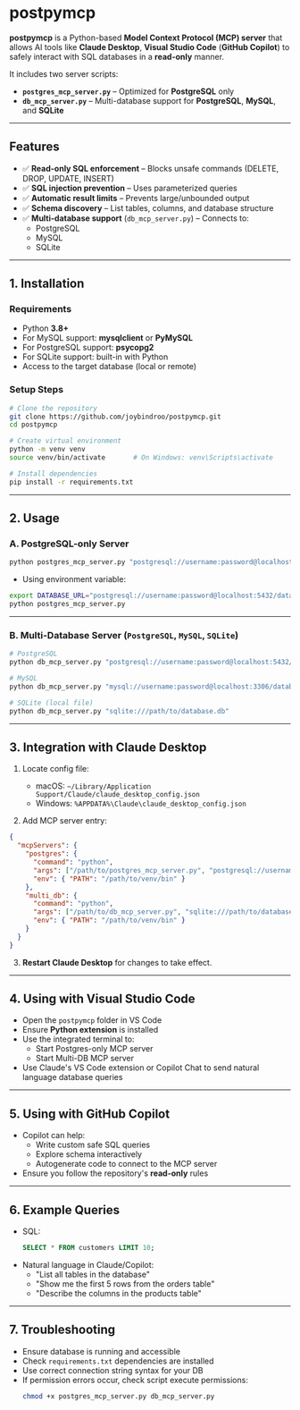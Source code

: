 # postpymcp

**postpymcp** is a Python-based **Model Context Protocol (MCP) server** that allows AI tools like **Claude Desktop**, **Visual Studio Code** (**GitHub Copilot**) to safely interact with SQL databases in a **read-only** manner.  

It includes two server scripts:

- **`postgres_mcp_server.py`** – Optimized for **PostgreSQL** only  
- **`db_mcp_server.py`** – Multi-database support for **PostgreSQL**, **MySQL**, and **SQLite**

***

## Features

- ✅ **Read-only SQL enforcement** – Blocks unsafe commands (DELETE, DROP, UPDATE, INSERT)
- ✅ **SQL injection prevention** – Uses parameterized queries  
- ✅ **Automatic result limits** – Prevents large/unbounded output  
- ✅ **Schema discovery** – List tables, columns, and database structure  
- ✅ **Multi-database support** (`db_mcp_server.py`) – Connects to:
  - PostgreSQL
  - MySQL
  - SQLite

***

## 1. Installation

### Requirements
- Python **3.8+**
- For MySQL support: **mysqlclient** or **PyMySQL**
- For PostgreSQL support: **psycopg2**
- For SQLite support: built-in with Python
- Access to the target database (local or remote)

### Setup Steps
```bash
# Clone the repository
git clone https://github.com/joybindroo/postpymcp.git
cd postpymcp

# Create virtual environment
python -m venv venv
source venv/bin/activate       # On Windows: venv\Scripts\activate

# Install dependencies
pip install -r requirements.txt
```

***

## 2. Usage

### A. PostgreSQL-only Server
```bash
python postgres_mcp_server.py "postgresql://username:password@localhost:5432/database_name"
```

- Using environment variable:
```bash
export DATABASE_URL="postgresql://username:password@localhost:5432/database_name"
python postgres_mcp_server.py
```

***

### B. Multi-Database Server (`PostgreSQL`, `MySQL`, `SQLite`)
```bash
# PostgreSQL
python db_mcp_server.py "postgresql://username:password@localhost:5432/database_name"

# MySQL
python db_mcp_server.py "mysql://username:password@localhost:3306/database_name"

# SQLite (local file)
python db_mcp_server.py "sqlite:///path/to/database.db"
```

***

## 3. Integration with Claude Desktop

1. Locate config file:
   - macOS: `~/Library/Application Support/Claude/claude_desktop_config.json`  
   - Windows: `%APPDATA%\Claude\claude_desktop_config.json`  

2. Add MCP server entry:
```json
{
  "mcpServers": {
    "postgres": {
      "command": "python",
      "args": ["/path/to/postgres_mcp_server.py", "postgresql://username:password@localhost:5432/dbname"],
      "env": { "PATH": "/path/to/venv/bin" }
    },
    "multi_db": {
      "command": "python",
      "args": ["/path/to/db_mcp_server.py", "sqlite:///path/to/database.db"],
      "env": { "PATH": "/path/to/venv/bin" }
    }
  }
}
```

3. **Restart Claude Desktop** for changes to take effect.

***

## 4. Using with Visual Studio Code

- Open the `postpymcp` folder in VS Code  
- Ensure **Python extension** is installed  
- Use the integrated terminal to:
  - Start Postgres-only MCP server  
  - Start Multi-DB MCP server  
- Use Claude's VS Code extension or Copilot Chat to send natural language database queries

***

## 5. Using with GitHub Copilot

- Copilot can help:
  - Write custom safe SQL queries
  - Explore schema interactively  
  - Autogenerate code to connect to the MCP server  
- Ensure you follow the repository's **read-only** rules

***

## 6. Example Queries

- SQL:  
  ```sql
  SELECT * FROM customers LIMIT 10;
  ```
- Natural language in Claude/Copilot:  
  - "List all tables in the database"  
  - "Show me the first 5 rows from the orders table"  
  - "Describe the columns in the products table"  

***

## 7. Troubleshooting

- Ensure database is running and accessible  
- Check `requirements.txt` dependencies are installed  
- Use correct connection string syntax for your DB  
- If permission errors occur, check script execute permissions:
  ```bash
  chmod +x postgres_mcp_server.py db_mcp_server.py
  ```


